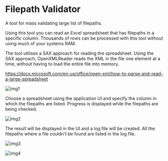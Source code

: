 # Filepath Validator
A tool for mass validating large list of filepaths.

Using this tool you can read an Excel spreadsheet that has filepaths in a specific column. Thousands of rows can be processed with this tool without using much of your systems RAM.

The tool utilises a SAX approach for reading the spreadsheet. Using the SAX approach, OpenXMLReader reads the XML in the file one element at a time, without having to load the entire file into memory.

https://docs.microsoft.com/en-us/office/open-xml/how-to-parse-and-read-a-large-spreadsheet

![img1](https://i.ibb.co/YLfCDV7/Screenshot-1.png)

Choose a spreadsheet using the application UI and specify the column in which the filepaths are listed. Progress is displayed while the filepaths are being checked.

![img2](https://i.ibb.co/5L0bs9J/Screenshot-2.png)

The result will be displayed in the UI and a log file will be created. All the filepaths where a file couldn't be found are listed in the log file.

![img3](https://i.ibb.co/XypGBDH/Screenshot-3.png)

![img4](https://i.ibb.co/pz2hSGy/Screenshot-4.png)
